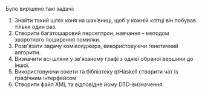 Було вирішено такі задачі: 
1. Знайти такий шлях коня на шахівниці, щоб у кожній клітці він побував тільки один раз. 
2. Створити багатошаровий персептрон, навчання – методом зворотного поширення помилки. 
3. Розв'язати задачу комівояджера, використовуючи генетичний алгоритм. 
4. Визначити всі шляхи у зв'язаному графі з однієї обраної вершини до іншої. 
5. Використовуючи сокети та бібліотеку qtHaskell створити чат із графічним інтерфейсом 
6. Створити файл XML та відповідне йому DTD-визначення. 
